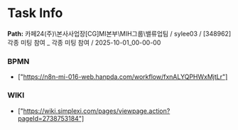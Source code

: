 # Task Info

**Path:** 카페24(주)\본사사업장\[CG]MI본부\MIH그룹\밸류업팀 / sylee03 / [348962] 각종 미팅 참여 _ 각종 미팅 참여 / 2025-10-01_00-00-00

### BPMN
- ["https://n8n-mi-016-web.hanpda.com/workflow/fxnALYQPHWxMjtLr"]

### WIKI
- ["https://wiki.simplexi.com/pages/viewpage.action?pageId=2738753184"]

